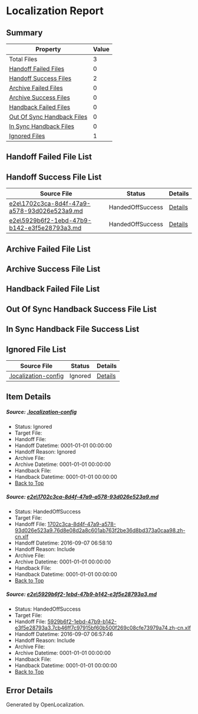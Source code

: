 # <a name='report-top'></a> Localization Report

## Summary
 Property | Value 
 -------- | ----- 
 Total Files | 3
[ Handoff Failed Files ](#handoff-failed-list)| 0
[ Handoff Success Files ](#handoff-success-list)| 2
[ Archive Failed Files ](#archive-failed-list)| 0
[ Archive Success Files ](#archive-success-list)| 0
[ Handback Failed Files ](#handback-failed-list)| 0
[ Out Of Sync Handback Files ](#outofsync-handback-success-list)| 0
[ In Sync Handback Files ](#insync-handback-success-list)| 0
[ Ignored Files ](#ignored-list)| 1

## <a name='handoff-failed-list'></a> Handoff Failed File List

## <a name='handoff-success-list'></a> Handoff Success File List
 Source File | Status | Details 
 ----------- | ------ | ------- 
 [e2e\1702c3ca-8d4f-47a9-a578-93d026e523a9.md](https://github.com/OpenLocalizationTestOrg/ol-test0/blob/68483581cb424db3217714d3ba18b0f7d2f2da2c/e2e/1702c3ca-8d4f-47a9-a578-93d026e523a9.md) | HandedOffSuccess | [Details](#fbb3e25cdee093c1057e7795ffe82bfa75a51cba1)
 [e2e\5929b6f2-1ebd-47b9-b142-e3f5e28793a3.md](https://github.com/OpenLocalizationTestOrg/ol-test0/blob/51b191b062d8ffd651dd240a4962f86884063cf8/e2e/5929b6f2-1ebd-47b9-b142-e3f5e28793a3.md) | HandedOffSuccess | [Details](#4be7bcdf44591618c31513f0f66489b3b90fd4622)

## <a name='archive-failed-list'></a> Archive Failed File List

## <a name='archive-success-list'></a> Archive Success File List

## <a name='handback-failed-list'></a> Handback Failed File List

## <a name='outofsync-handback-success-list'></a> Out Of Sync Handback Success File List

## <a name='insync-handback-success-list'></a> In Sync Handback File Success List

## <a name='ignored-list'></a> Ignored File List
 Source File | Status | Details 
 ----------- | ------ | ------- 
 [.localization-config](https://github.com/OpenLocalizationTestOrg/ol-test0/blob/68483581cb424db3217714d3ba18b0f7d2f2da2c/.localization-config) | Ignored | [Details](#3d4f252ac210baf56311d7e97dcc2db10974dbd20)

## Item Details
##### <a name='3d4f252ac210baf56311d7e97dcc2db10974dbd20'></a> Source: [.localization-config](https://github.com/OpenLocalizationTestOrg/ol-test0/blob/68483581cb424db3217714d3ba18b0f7d2f2da2c/.localization-config)
* Status: Ignored
* Target File: 
* Handoff File: 
* Handoff Datetime: 0001-01-01 00:00:00
* Handoff Reason: Ignored
* Archive File: 
* Archive Datetime: 0001-01-01 00:00:00
* Handback File: 
* Handback Datetime: 0001-01-01 00:00:00
* [Back to Top](#report-top)

##### <a name='fbb3e25cdee093c1057e7795ffe82bfa75a51cba1'></a> Source: [e2e\1702c3ca-8d4f-47a9-a578-93d026e523a9.md](https://github.com/OpenLocalizationTestOrg/ol-test0/blob/68483581cb424db3217714d3ba18b0f7d2f2da2c/e2e/1702c3ca-8d4f-47a9-a578-93d026e523a9.md)
* Status: HandedOffSuccess
* Target File: 
* Handoff File: [1702c3ca-8d4f-47a9-a578-93d026e523a9.76d8e08d2a8c601ab763f2be36d8bd373a0caa98.zh-cn.xlf](https://github.com/OpenLocalizationTestOrg/ol-test0-handoff/blob/b30df84de97c0cdbce5d95af243f4ff0c7929289/ol-handoff/OpenLocalizationTestOrg/ol-test0-zhcn/ci/ht/1702c3ca-8d4f-47a9-a578-93d026e523a9.76d8e08d2a8c601ab763f2be36d8bd373a0caa98.zh-cn.xlf)
* Handoff Datetime: 2016-09-07 06:58:10
* Handoff Reason: Include
* Archive File: 
* Archive Datetime: 0001-01-01 00:00:00
* Handback File: 
* Handback Datetime: 0001-01-01 00:00:00
* [Back to Top](#report-top)

##### <a name='4be7bcdf44591618c31513f0f66489b3b90fd4622'></a> Source: [e2e\5929b6f2-1ebd-47b9-b142-e3f5e28793a3.md](https://github.com/OpenLocalizationTestOrg/ol-test0/blob/51b191b062d8ffd651dd240a4962f86884063cf8/e2e/5929b6f2-1ebd-47b9-b142-e3f5e28793a3.md)
* Status: HandedOffSuccess
* Target File: 
* Handoff File: [5929b6f2-1ebd-47b9-b142-e3f5e28793a3.7cb46ff7c97915bf60b500f269c08cfe73979a74.zh-cn.xlf](https://github.com/OpenLocalizationTestOrg/ol-test0-handoff/blob/0b6234b3eb37bdf13987202bfe109681f0642c9a/ol-handoff/OpenLocalizationTestOrg/ol-test0-zhcn/ci/ht/5929b6f2-1ebd-47b9-b142-e3f5e28793a3.7cb46ff7c97915bf60b500f269c08cfe73979a74.zh-cn.xlf)
* Handoff Datetime: 2016-09-07 06:57:46
* Handoff Reason: Include
* Archive File: 
* Archive Datetime: 0001-01-01 00:00:00
* Handback File: 
* Handback Datetime: 0001-01-01 00:00:00
* [Back to Top](#report-top)


## Error Details

Generated by OpenLocalization.
